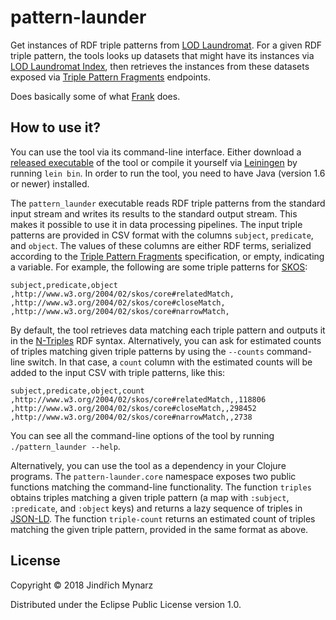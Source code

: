 # pattern-launder

Get instances of RDF triple patterns from [LOD Laundromat](http://lodlaundromat.org). For a given RDF triple pattern, the tools looks up datasets that might have its instances via [LOD Laundromat Index](http://index.lodlaundromat.org), then retrieves the instances from these datasets exposed via [Triple Pattern Fragments](http://www.hydra-cg.com/spec/latest/triple-pattern-fragments) endpoints.

Does basically some of what [Frank](https://github.com/LOD-Laundromat/Frank) does.

## How to use it?

You can use the tool via its command-line interface. Either download a [released executable](https://github.com/jindrichmynarz/pattern-launder/releases/latest) of the tool or compile it yourself via [Leiningen](https://leiningen.org) by running `lein bin`. In order to run the tool, you need to have Java (version 1.6 or newer) installed.

The `pattern_launder` executable reads RDF triple patterns from the standard input stream and writes its results to the standard output stream. This makes it possible to use it in data processing pipelines. The input triple patterns are provided in CSV format with the columns `subject`, `predicate`, and `object`. The values of these columns are either RDF terms, serialized according to the [Triple Pattern Fragments](http://www.hydra-cg.com/spec/latest/triple-pattern-fragments/#controls) specification, or empty, indicating a variable. For example, the following are some triple patterns for [SKOS](https://www.w3.org/TR/skos-reference):

```csv
subject,predicate,object
,http://www.w3.org/2004/02/skos/core#relatedMatch,
,http://www.w3.org/2004/02/skos/core#closeMatch,
,http://www.w3.org/2004/02/skos/core#narrowMatch,
```

By default, the tool retrieves data matching each triple pattern and outputs it in the [N-Triples](https://www.w3.org/TR/n-triples) RDF syntax. Alternatively, you can ask for estimated counts of triples matching given triple patterns by using the `--counts` command-line switch. In that case, a `count` column with the estimated counts will be added to the input CSV with triple patterns, like this:

```
subject,predicate,object,count
,http://www.w3.org/2004/02/skos/core#relatedMatch,,118806
,http://www.w3.org/2004/02/skos/core#closeMatch,,298452
,http://www.w3.org/2004/02/skos/core#narrowMatch,,2738
```

You can see all the command-line options of the tool by running `./pattern_launder --help`.

Alternatively, you can use the tool as a dependency in your Clojure programs. The `pattern-launder.core` namespace exposes two public functions matching the command-line functionality. The function `triples` obtains triples matching a given triple pattern (a map with `:subject`, `:predicate`, and `:object` keys) and returns a lazy sequence of triples in [JSON-LD](https://w3c.github.io/json-ld-syntax). The function `triple-count` returns an estimated count of triples matching the given triple pattern, provided in the same format as above.

## License

Copyright © 2018 Jindřich Mynarz

Distributed under the Eclipse Public License version 1.0.
